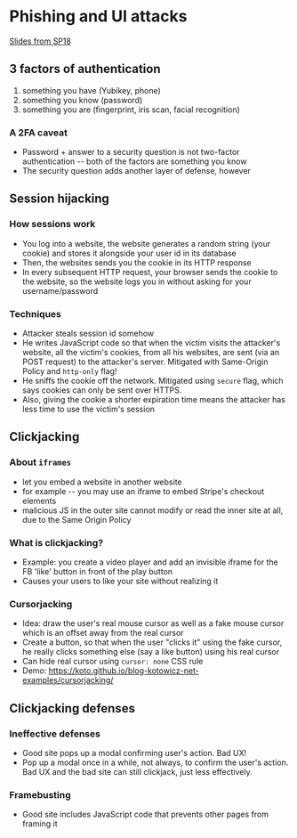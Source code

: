 # Phishing and UI attacks

[Slides from SP18](http://www-inst.cs.berkeley.edu/~cs161/sp18/slides/4.12.phishingUIattacks.pdf)

## 3 factors of authentication
1. something you have (Yubikey, phone)
2. something you know (password)
3. something you are (fingerprint, iris scan, facial recognition)

### A 2FA caveat

- Password + answer to a security question is not two-factor authentication --
both of the factors are something you know
- The security question adds another layer of defense, however

## Session hijacking

### How sessions work
- You log into a website, the website generates a random string (your cookie) and stores it alongside your user id in its database
- Then, the websites sends you the cookie in its HTTP response
- In every subsequent HTTP request, your browser sends the cookie to the
  website, so the website logs you in without asking for your username/password

### Techniques
- Attacker steals session id somehow
- He writes JavaScript code so that when the victim visits the attacker's website, all the victim's cookies, from all his websites, are sent (via an POST request) to the attacker's server. Mitigated with Same-Origin Policy and `http-only` flag!
- He sniffs the cookie off the network. Mitigated using `secure` flag, which
  says cookies can only be sent over HTTPS.
- Also, giving the cookie a shorter expiration time means the attacker has less
  time to use the victim's session


## Clickjacking
### About `iframes`
- let you embed a website in another website
- for example -- you may use an iframe to embed Stripe's checkout elements
- malicious JS in the outer site cannot modify or read the inner site at all,
  due to the Same Origin Policy

### What is clickjacking?
- Example: you create a video player and add an invisible iframe for the  FB 'like'
  button in front of the play button
- Causes your users to like your site without realizing it

### Cursorjacking
- Idea: draw the user's real mouse cursor as well as a fake mouse cursor which
  is an offset away from the real cursor
- Create a button, so that when the user "clicks it" using the fake cursor, he
  really clicks something else (say a like button) using his real cursor
- Can hide real cursor using `cursor: none` CSS rule
- Demo: https://koto.github.io/blog-kotowicz-net-examples/cursorjacking/

## Clickjacking defenses
### Ineffective defenses
- Good site pops up a modal confirming user's action. Bad UX!
- Pop up a modal once in a while, not always, to confirm the user's action. Bad
  UX and the bad site can still clickjack, just less effectively.

### Framebusting 
- Good site includes JavaScript code that prevents other pages from framing it
